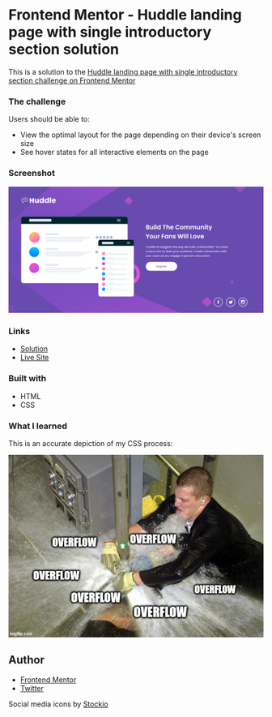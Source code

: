 # Frontend Mentor - Huddle landing page with single introductory section solution

This is a solution to the [Huddle landing page with single introductory section challenge on Frontend Mentor](https://www.frontendmentor.io/challenges/huddle-landing-page-with-a-single-introductory-section-B_2Wvxgi0) 

### The challenge

Users should be able to:

- View the optimal layout for the page depending on their device's screen size
- See hover states for all interactive elements on the page

### Screenshot

![](./screenshot.png)

### Links

- [Solution](https://www.frontendmentor.io/solutions/huddle-landing-page-with-html-css-m7WsmTqZy9)
- [Live Site](https://lspacka.github.io/FEM-huddle-landing-page/)

### Built with

- HTML
- CSS

### What I learned

This is an accurate depiction of my CSS process:

![](./overflow.jpg)

## Author

- [Frontend Mentor](https://www.frontendmentor.io/profile/lspacka)
- [Twitter](https://www.twitter.com/lspacka)

Social media icons by [Stockio](https://www.flaticon.com/authors/stockio)